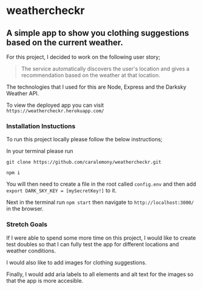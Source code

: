 # weathercheckr

## A simple app to show you clothing suggestions based on the current weather.

For this project, I decided to work on the following user story;

> The service automatically discovers the user's location and gives a recommendation based on the weather at that location.

The technologies that I used for this are Node, Express and the Darksky Weather API.

To view the deployed app you can visit ```https://weathercheckr.herokuapp.com/```

### Installation Instuctions

To run this project locally please follow the below instructions;

In your terminal please run

```git clone https://github.com/caralemony/weathercheckr.git```

```npm i```

You will then need to create a file in the root called ```config.env``` and then add ```export DARK_SKY_KEY = [mySecretKey!]``` to it.

Next in the terminal run ```npm start``` then navigate to ```http://localhost:3000/``` in the browser.

### Stretch Goals

If I were able to spend some more time on this project, I would like to create test doubles so that I can fully test the app for different locations and weather conditions.

I would also like to add images for clothing suggestions.

Finally, I would add aria labels to all elements and alt text for the images so that the app is more accesible.






